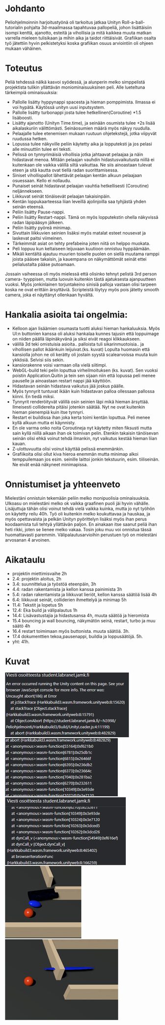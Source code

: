# Johdanto

Peliohjelmoinnin harjoitustyönä oli tarkoitus jatkaa Unityn Roll-a-ball- tutorialin pohjalta 3d-maailmassa tapahtuvaa pallopeliä, johon 
lisättäisiin isompi kenttä, ajanotto, esteitä ja vihollisia ja mitä kaikkea muuta matkan varrella mieleen tulisikaan ja mihin aika ja taidot riittäisivät.
Grafiikan osalta työ jätettiin hyvin pelkistetyksi koska grafiikan osuus arviointiin oli ohjeen mukaan vähäinen.

# Toteutus

Peliä tehdessä nälkä kasvoi syödessä, ja alunperin melko simppelistä projektista tulikin yllättävän moniominaisuuksinen peli. Alle lueteltuna tärkeimpiä ominaisuuksia:
- Pallolle lisätty hyppynappi spacesta ja hieman pomppimista. Ilmassa ei voi hypätä. Käytössä unityn uusi inputsystem.
- Pallolle lisätty turbonappi josta tulee hetkellinen(Coroutine) *1.5 lisäboosti.
- Lisätty ajanotto (Unityn Time.time), ja seinään osumista tulee +2s lisää aikalaskuriin välittömästi. Seinäosumien määrä myös näkyy ruudulla.
- Pelaajalle tulee etenemisen mukaan ruutuun ohjetekstejä, jotka viipyvät ruudussa hetken.
- Lopussa tulee näkyville peliin käytetty aika ja lopputeksti ja jos pelasi alle minuuttiin tulee eri teksti.
- Pelissä on tynnyrimäisiä vihollisia jotka jahtaavat pelaajaa ja näin hidastavat menoa. Mitään pelaajan vauhdin hidastusvaikutusta niillä ei kuitenkaan ole vaikka välillä siltä vaikuttaa. Ne siis ainoastaan tulevat eteen ja sitä kautta ovat tiellä radan suorittamisessa.
- Siniset vihollispallot lähettävät pelaajan kentän alkuun pelaajaan osuessaan. Kello ei nollaudu.
- Punaiset seinät hidastavat pelaajan vauhtia hetkellisesti (Coroutine) neljännekseen.
- Liikkuvat seinät tönäisevät pelaajan takaisinpäin. 
- Kentän loppukaarteessa liian leveillä ajolinjoilla saa tyhjästä yhden seinän eteensä.
- Peliin lisätty Pause-nappi.
- Peliin lisätty Restart-nappi. Tämä on myös lopputekstin ohella näkyvissä radan läpipääsyn jälkeen.
- Peliin lisätty pyöreä minimap.
- Sivuttain liikkuvien seinien lisäksi myös matalat esteet nousevat ja laskevat paitsi viimeinen.
- Tärkeimmät asiat on tehty prefabeina joten niitä on helppo muokata.
- Peli loppuu kun keltaiseen leijuvaan kuutioon onnistuu hyppäämään.
- Mikäli kentältä ajautuu muurien toiselle puolen on siellä muutama ramppi joista pääsee takaisin, ja kauempana on näkymättömät seinät ettei 
pelialustalta pääse putoamaan.

Jossain vaiheessa oli myös mielessä että olisinko tehnyt pelistä 3rd person camera- tyyppisen, 
mutta luovuin kuitenkin tästä ajatuksesta ajanpuutteen vuoksi. Myös jonkinlainen torjuntakeino sinisiä palloja vastaan olisi tarpeen
koska ne ovat erittäin ärsyttäviä. Scripteistä löytyy myös pois jätetty smooth camera, joka ei näyttänyt ollenkaan hyvältä.

# Hankalia asioita tai ongelmia:
- Kelloon ajan lisäämien osumasta tuotti aluksi hieman hankaluuksia. Myös UI:n buttonien kanssa oli aluksi hankalaa kunnes tajusin 
että loppuimage on niiden päällä läpinäkyvänä ja siksi eivät reagoi klikkaukseen.
- välillä 3d teki omistuisia asioita.. palloista tuli sikarinmuotoisia.. ja vihollisen pallot ikäänkuin leijuivat.(ks. kuvat) Lopulta huomasin että kansiolla johon ne oli kerätty oli jostain syystä scalearvoissa muuta kuin ykkösiä. Selvisi siis sekin.
- kansiorakenne voisi varmaan olla vielä siitimpi. 
- WebGL-build teki pelin loputtua virheilmoituksen (ks. kuvat). Sen vuoksi poistin Application.Quitin ja tein sen sijaan niin että lopussa peli menee pauselle ja ainoastaan restart nappi jää käyttöön.
- Hidastavan seinän hidastava vaikutus jää joskus päälle.
- Myös tynnyrit tuntuvat ikään kuin hidastavan palloa ollessaan pallossa kiinni. En tiedä miksi.
- Tynnyrit renderöityvät välillä osin seinien läpi mikä hieman ärsyttää. Ilmeisesti collidereita pitäisi jotenkin säätää. Nyt ne ovat kuitenkin 
hieman pienempiä kuin itse tynnyri.
- Restart ei buildissa ihan joka kerta toimi kentän loputtua. Peli menee kyllä alkuun mutta ei käynnisty.
- En ole varma onko noita Coroutineja nyt käytetty miten fiksusti mutta sain kyllä niillä aikaan ihan ok toimivan pelin. Etenkin takaisin tänöisevan seinän olisi ehkä voinut tehdä ilmankin, nyt vaikutus kestää hieman liian kauan.
- Z-ulottuvuutta olisi voinut käyttää pelissä enemmänkin. 
- Grafiikoita olisi ollut kiva hieroa enemmän mutta minimap alkoi temppuilemaan jos esim. seinille laittoi jonkin tekstuurin, esim. tiiliseinän. 
Ne eivät enää näkyneet minimapissa. 

# Onnistumiset ja yhteenveto
Mielestäni onnistuin tekemään peliin melko monipuolisia ominaisuuksia. Ulkoasu on mielestäni melko ok vaikka graafinen puoli jäi hyvin vähälle.
Lisäjuttuja tähän olisi voinut tehdä vielä vaikka kuinka, mutta jo nyt työhön on käytetty reilu 40h. Työ oli kuitenkin melko koukuttavaa ja hauskaa, 
ja myös opettavaista ja pelkän Unityn pyörittelyn lisäksi myös ihan perus koodaamista tuli tehtyä yllättävän paljon.
En ainakaan itse saanut peliä ihan heti rikki, joten se lienee melko vakaa. Tosin joku muu voi onnistua tässä huomattavasti paremmin.
Välipalautusarvioihin perustuen työ on mielestäni arvosanan 4 arvoinen.

# Aikataulu

- projektin miettimisvaihe 2h
- 2.4: projektin aloitus, 2h
- 3.4: suunnittelua ja työstöä eteenpäin, 3h
- 4.4: radan rakentamista ja kellon kanssa painimista 3h
- 5.4: radan rakentamista ja liikkuvat lieriöt, kellon kanssa säätöä lisää 4h
- 6.4: liikkuvat seinät, colliderien ihmettelyä ja minimap 5h
- 11.4: Tekstit ja lopetus 5h
- 12.4: Eka build ja välipalautus 1h
- 14.4: Lisävastustajia ja hidastusansa 4h, muuta säätöä ja hieromista
- 15.4 bouncing ja wall bouncing, näkymätön seinä, restart, turbo ja muu säätö 4h
- 16.4 restart toimimaan myös buttonista. muuta säätöä. 3h.
- 17.4 dokumenttien tekoa,pausenappi, buildia ja loppusäätöjä. 5h.
- yht: 41h. 

# Kuvat

![](error1.PNG)
![](error2.PNG)
![](error3.PNG)
![](soikio.PNG)
![](levy.PNG)
